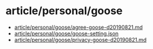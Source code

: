 # article/personal/goose

- [article/personal/goose/agree-goose-d20190821.md](agree-goose-d20190821.md)
- [article/personal/goose/goose-setting.json](goose-setting.json)
- [article/personal/goose/privacy-goose-d20190821.md](privacy-goose-d20190821.md)
